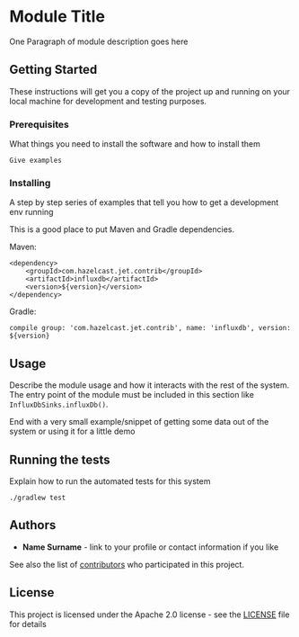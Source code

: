 # Module Title

One Paragraph of module description goes here

## Getting Started

These instructions will get you a copy of the project up and running on your local
 machine for development and testing purposes. 

### Prerequisites

What things you need to install the software and how to install them

```
Give examples
```

### Installing

A step by step series of examples that tell you how to get a development env running

This is a good place to put Maven and Gradle dependencies.

Maven:
```
<dependency>
    <groupId>com.hazelcast.jet.contrib</groupId>
    <artifactId>influxdb</artifactId>
    <version>${version}</version>
</dependency>
```

Gradle: 
```
compile group: 'com.hazelcast.jet.contrib', name: 'influxdb', version: ${version}
```

## Usage

Describe the module usage and how it interacts with the rest of the system. The
entry point of the module must be included in this section like `InfluxDbSinks.influxDb()`.

End with a very small example/snippet of getting some data out of the system 
or using it for a little demo


## Running the tests

Explain how to run the automated tests for this system

```
./gradlew test
```

## Authors

* **Name Surname** - link to your profile or contact information if you like

See also the list of [contributors](https://github.com/hazelcast/hazelcast-jet-contrib/graphs/contributors) 
who participated in this project.

## License

This project is licensed under the Apache 2.0 license - see the [LICENSE](LICENSE) 
file for details
